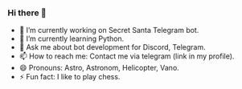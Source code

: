 ### Hi there 👋

<!--
**Cupernetics/Cupernetics** is a ✨ _special_ ✨ repository because its `README.md` (this file) appears on your GitHub profile.

Here are some ideas to get you started:
-->
- 🔭 I’m currently working on Secret Santa Telegram bot.
- 🌱 I’m currently learning Python.
- 💬 Ask me about bot development for Discord, Telegram.
- 📫 How to reach me: Contact me via telegram (link in my profile).
- 😄 Pronouns: Astro, Astronom, Helicopter, Vano.
- ⚡ Fun fact: I like to play chess.
